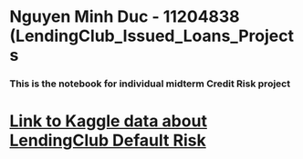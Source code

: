 # Nguyen Minh Duc - 11204838 (LendingClub_Issued_Loans_Projects

### This is the notebook for individual midterm Credit Risk project 

# [Link to Kaggle data about LendingClub Default Risk ](https://www.kaggle.com/datasets/wordsforthewise/lending-club)

